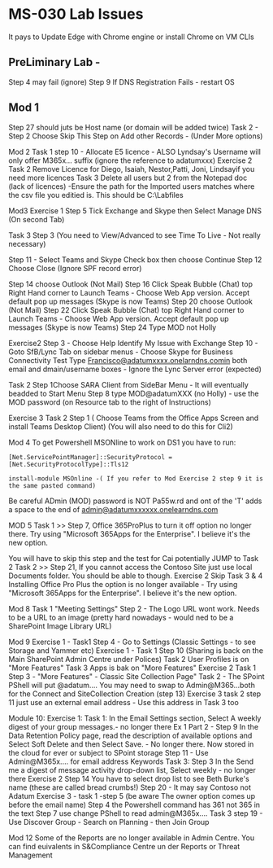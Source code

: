 # MS-030 Lab Issues

It pays to Update Edge with Chrome engine or install Chrome on VM CLIs

## PreLiminary Lab - 
Step 4 may fail (ignore)
Step 9 If DNS Registration Fails - restart OS

## Mod 1
Step 27 should juts be Host name (or domain will be added twice)
Task 2 - Step 2 Choose Skip This Step on Add other Records - (Under More options)

Mod 2
Task 1 step 10 - Allocate E5 licence - ALSO Lyndsay's Username will only offer M365x... suffix (ignore the reference to adatumxxx)
Exercise 2 Task 2 Remove Licence for Diego, Isaiah, Nestor,Patti, Joni, Lindsayif you need more licences
Task 3 Delete all users but 2 from the Notepad doc (lack of licences) -Ensure the path for the Imported users matches where the csv file you editied is.
This should be C:\Labfiles

Mod3
Exercise 1 Step 5 Tick Exchange and Skype then Select Manage DNS (On second Tab)

Task 3 Step 3 (You need to View/Advanced to see Time To Live - Not really necessary)

Step 11 - Select Teams and Skype Check box then choose Continue
Step 12 Choose Close (Ignore SPF record error)

Step 14 choose Outlook (Not Mail)
Step 16 Click Speak Bubble (Chat) top Right Hand corner to Launch Teams - Choose Web App version. Accept default pop up messages (Skype is now Teams)
Step 20 choose Outlook (Not Mail)
Step 22  Click Speak Bubble (Chat) top Right Hand corner to Launch Teams - Choose Web App version. Accept default pop up messages (Skype is now Teams)
Step 24 Type MOD not Holly

Exercise2
Step 3 - Choose Help Identify My Issue with Exchange
Step 10 - Goto SfB/Lync Tab on sidebar menus - Choose Skype for Business Connectivity Test
	Type Francisco@adatumxxxx.onelarndns.comin both email and dmain/username boxes - Ignore the Lync Server error (expected)

Task 2 Step 1Choose SARA Client from SideBar Menu - It will eventually beadded to Start Menu
Step 8 type MOD@adatumXXX (no Holly) - use the MOD password (on Resource tab to the right of Instructions)

Exercise 3
Task 2 Step 1 ( Choose Teams from the Office Apps Screen and install Teams Desktop Client) (You will also need to do this for Cli2)


Mod 4
To get Powershell MSONline to work on DS1 you have to run:

	[Net.ServicePointManager]::SecurityProtocol = [Net.SecurityProtocolType]::Tls12

	install-module MSOnline -( If you refer to Mod Exercise 2 step 9 it is the same pasted command)

Be careful ADmin (MOD) password is NOT Pa55w.rd and ont of the 'T' adds a space to the end of admin@adatumxxxxxx.onelearndns.com 

MOD 5
Task 1 >> Step 7, Office 365ProPlus to turn it off option no longer there. Try using "Microsoft 365Apps for the Enterprise". I believe it's the new option.

You will have to skip this step and the test for Cai potentially JUMP to Task 2
Task 2 >> Step 21, If you cannot access the Contoso Site just use local Documents folder. You should be able to though.
Exercise 2 Skip Task 3 & 4 Installing Office Pro Plus the option is no longer available - Try using "Microsoft 365Apps for the Enterprise". I believe it's the new option.

Mod 8 Task 1 "Meeting Settings" Step 2 - The Logo URL wont work. Needs to be a URL to an image (pretty hard nowadays - would ned to be a SharePoint Image Library URL)

Mod 9 Exercise 1 - Task1 Step 4 - Go to Settings (Classic Settings - to see Storage and Yammer etc)
	 Exercise 1 - Task 1 Step 10 (Sharing is back on the Main SharePoint Admin Centre under Polices)
	Task 2 User Profiles is on "More Features" 
	Task 3 Apps is bak on "More Features"
	Exercise 2 Task 1 Step 3 - "More Features" - Classic Site Collection Page"
	Task 2 - The SPoint PShell will put @adatum.... You may need to swap to Admin@M365...both for the Connect and SiteCollection Creation (step 13)
	Exercise 3 task 2 step 11 just use an external email address - Use this address in Task 3 too	
	
Module 10: 
Exercise 1: Task 1: In the Email Settings section, Select A weekly digest of your group messages.- no longer there
Ex 1 Part 2 - Step 9 In the Data Retention Policy page, read the description of available options and Select Soft Delete and then Select Save. - No longer there. 
Now stored in the cloud for ever or subject to SPoint storage
Step 11 - Use Admin@M365x.... for email address Keywords
Task 3:  Step 3 In the Send me a digest of message activity drop-down list, Select weekly - no longer there
Exercise 2 Step 14 You have to select drop list to see Beth Burke's name (these are called bread crumbs!)
Step 20 - It may say Contoso not Adatum
Exercise 3 - task 1 -step 5 (be aware The owner option comes up before the email name)
Step 4 the Powershell command has 361 not 365 in the text
Step 7 use change PShell to read admin@M365x....
Task 3 step 19 - Use Discover Group - Search on Planning - then Join Group

Mod 12
Some of the Reports are no longer available in Admin Centre. You can find euivalents in S&Compliance Centre un der Reports or Threat Management
	


